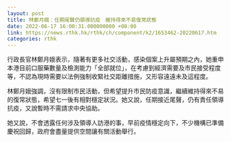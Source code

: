 ```yaml
---
layout: post
title: 林鄭月娥：任期尾聲仍領導抗疫　維持得來不易復常狀態
date: 2022-06-17 16:00:31.000000000 +08:00
link: https://news.rthk.hk/rthk/ch/component/k2/1653462-20220617.htm
categories: rthk
---
```


行政長官林鄭月娥表示，隨著有更多社交活動，感染個案上升屬預期之內，她重申本港目前口服藥數量及檢測能力「全部就位」，在考慮到經濟需要及市民接受程度等，不認為現時需要以法例強制收緊社交距離措施，又形容遠遠未及這程度。

林鄭月娥強調，沒有限制市民活動，但希望提升市民防疫意識，繼續維持得來不易的復常狀態，希望七一後有相對穩定狀況。她又說，任期接近尾聲，仍有責任領導抗疫，又說暫時不需請求中央協助。

她又說，不會透露任何涉及領導人訪港的事，早前疫情穩定向下，不少機構已準備慶祝回歸，政府會盡量提供空間讓有關活動舉行。
